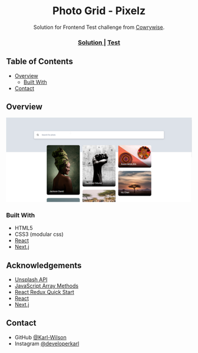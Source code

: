 <h1 align="center">Photo Grid - Pixelz</h1>

<div align="center">
   Solution for Frontend Test challenge from  <a href="https://cowrywise.com" target="_blank">Cowrywise</a>.
</div>

<div align="center">
  <h3>
    <a href="https://cowrywise-test-pixelz.vercel.app/">
      Solution
    </a>
    <span> | </span>
    <a href="https://www.notion.so/cowrywise/Frontend-Engineer-Test-3a4aeb677c604ca9b41cdac102d2f974">
      Test
    </a>
  </h3>
</div>

<!-- TABLE OF CONTENTS -->

## Table of Contents

- [Overview](#overview)
  - [Built With](#built-with)
- [Contact](#contact)

<!-- OVERVIEW -->

## Overview

![](./pixelz.png)


### Built With

<!-- This section should list any major frameworks that you built your project using. Here are a few examples.-->

- HTML5
- CSS3 (modular css)
- [React](https://reactjs.org/)
- [Next.j](nextjs.org/)


## Acknowledgements

<!-- This section should list any articles or add-ons/plugins that helps you to complete the project. This is optional but it will help you in the future. For example: -->

- [Unsplash API](https://unsplash.com/developers)
- [JavaScript Array Methods](https://www.w3schools.com/js/js_array_methods.asp)
- [React Redux Quick Start](https://react-redux.js.org/tutorials/quick-start)
- [React](https://reactjs.org/)
- [Next.j](nextjs.org/)

## Contact

- GitHub [@Karl-Wilson](https://{github.com/Karl-Wilson})
- Instagram [@developerkarl](https://{instagram.com/developerkarl})
